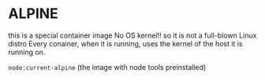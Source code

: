 
# ALPINE
this is a special container image 
No OS kernel!! so it is not a full-blown Linux distro
Every conainer, when it is running, uses the kernel of the host it is running on.

`node:current-alpine` (the image with node tools preinstalled)









